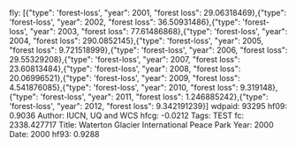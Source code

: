 fly: [{"type": 'forest-loss', "year": 2001, "forest loss": 29.06318469},{"type": 'forest-loss', "year": 2002, "forest loss": 36.50931486},{"type": 'forest-loss', "year": 2003, "forest loss": 77.61486868},{"type": 'forest-loss', "year": 2004, "forest loss": 290.0852145},{"type": 'forest-loss', "year": 2005, "forest loss": 9.721518999},{"type": 'forest-loss', "year": 2006, "forest loss": 29.55329208},{"type": 'forest-loss', "year": 2007, "forest loss": 23.60813484},{"type": 'forest-loss', "year": 2008, "forest loss": 20.06996521},{"type": 'forest-loss', "year": 2009, "forest loss": 4.541876085},{"type": 'forest-loss', "year": 2010, "forest loss": 9.319148},{"type": 'forest-loss', "year": 2011, "forest loss": 1.246885242},{"type": 'forest-loss', "year": 2012, "forest loss": 9.342191239}]
wdpaid: 93295
hf09: 0.9036
Author: IUCN, UQ and WCS
hfcg: -0.0212
Tags: TEST
fc: 2338.427717
Title: Waterton Glacier International Peace Park
Year: 2000
Date: 2000
hf93: 0.9288
